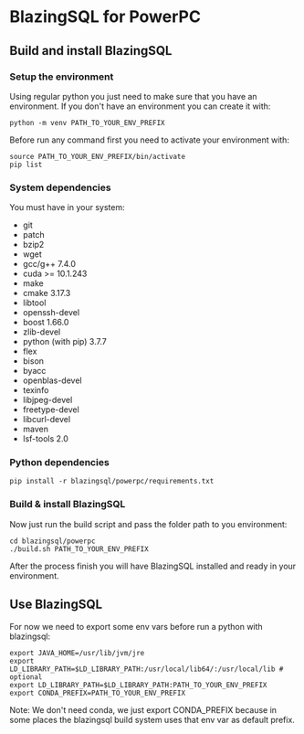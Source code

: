 # BlazingSQL for PowerPC
## Build and install BlazingSQL
### Setup the environment
Using regular python you just need to make sure that you have an environment.
If you don't have an environment you can create it with:
```shell
python -m venv PATH_TO_YOUR_ENV_PREFIX
```
Before run any command first you need to activate your environment with:

```shell
source PATH_TO_YOUR_ENV_PREFIX/bin/activate
pip list
```
### System dependencies
You must have in your system:
- git
- patch
- bzip2
- wget
- gcc/g++ 7.4.0
- cuda >= 10.1.243
- make
- cmake 3.17.3
- libtool
- openssh-devel
- boost 1.66.0
- zlib-devel
- python (with pip) 3.7.7
- flex
- bison
- byacc
- openblas-devel
- texinfo
- libjpeg-devel
- freetype-devel
- libcurl-devel
- maven
- lsf-tools 2.0

### Python dependencies
```shell
pip install -r blazingsql/powerpc/requirements.txt
```
### Build & install BlazingSQL
Now just run the build script and pass the folder path to you environment:
```shell
cd blazingsql/powerpc
./build.sh PATH_TO_YOUR_ENV_PREFIX
```
After the process finish you will have BlazingSQL installed and ready in your environment.
## Use BlazingSQL
For now we need to export some env vars before run a python with blazingsql:
```shell
export JAVA_HOME=/usr/lib/jvm/jre
export LD_LIBRARY_PATH=$LD_LIBRARY_PATH:/usr/local/lib64/:/usr/local/lib # optional
export LD_LIBRARY_PATH=$LD_LIBRARY_PATH:PATH_TO_YOUR_ENV_PREFIX
export CONDA_PREFIX=PATH_TO_YOUR_ENV_PREFIX
```
Note: We don't need conda, we just export CONDA_PREFIX because in some places the blazingsql build system uses that env var as default prefix.
